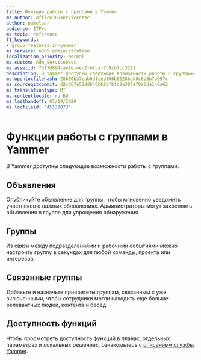 ```yaml
---
title: Функции работы с группами в Yammer
ms.author: office365servicedesc
author: pamelaar
audience: ITPro
ms.topic: reference
f1_keywords:
- group-features-in-yammer
ms.service: o365-administration
localization_priority: Normal
ms.custom: Adm_ServiceDesc
ms.assetid: 7317d894-ae8e-4ec2-bfca-7c9cb7cc32f1
description: В Yammer доступны следующие возможности работы с группами.
ms.openlocfilehash: 28600b37cab0d1ceb106b0628bad8c6b3b7b097c
ms.sourcegitcommit: d2cd67e52dd646b68bfbfd8a387e70a6da140a62
ms.translationtype: MT
ms.contentlocale: ru-RU
ms.lasthandoff: 07/14/2020
ms.locfileid: "45132073"
---
```

# <a name="group-features-in-yammer"></a>Функции работы с группами в Yammer

В Yammer доступны следующие возможности работы с группами.
  
## <a name="announcements"></a>Объявления

Опубликуйте объявление для группы, чтобы мгновенно уведомить участников о важных обновлениях. Администраторы могут закреплять объявления в группе для упрощения обнаружения.
  
## <a name="groups"></a>Группы

Из связи между подразделениями и рабочими событиями можно настроить группу в секундах для любой команды, проекта или интересов.
  
## <a name="related-groups"></a>Связанные группы

Добавьте и назначьте приоритеты группам, связанным с уже включенными, чтобы сотрудники могли находить еще больше релевантных людей, контента и бесед.
  
## <a name="feature-availability"></a>Доступность функций

Чтобы просмотреть доступность функций в планах, отдельных параметрах и локальных решениях, ознакомьтесь с [описанием службы Yammer](yammer-service-description.md).
  
